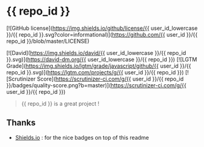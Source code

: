 # {{ repo_id }}

[![GitHub license](<https://img.shields.io/github/license/{{> user_id_lowercase }}/{{ repo_id }}.svg?color=informational)](<https://github.com/{{> user_id }}/{{ repo_id }}/blob/master/LICENSE)

[![David](<https://img.shields.io/david/{{> user_id_lowercase }}/{{ repo_id }}.svg)](<https://david-dm.org/{{> user_id_lowercase }}/{{ repo_id }})
[![LGTM Grade](<https://img.shields.io/lgtm/grade/javascript/github/{{> user_id }}/{{ repo_id }}.svg)](<https://lgtm.com/projects/g/{{> user_id }}/{{ repo_id }})
[![Scrutinizer Score](<https://scrutinizer-ci.com/g/{{> user_id }}/{{ repo_id }}/badges/quality-score.png?b=master)](<https://scrutinizer-ci.com/g/{{> user_id }}/{{ repo_id }})

> {{ repo_id }} is a great project !

## Thanks

- [Shields.io](https://shields.io) : for the nice badges on top of this readme
